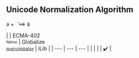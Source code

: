 ## Unicode Normalization Algorithm

a + &nbsp;̈ ⟹ ä

| | ECMA-402<br><sub><sup>Native</sup></sub> | Globalize<br><sub><sup>[jquery/globalize][]</sup></sub> | iLib |
| --- | --- | --- |
| | | | :heavy_check_mark: |

[jquery/globalize]: https://github.com/jquery/globalize/

